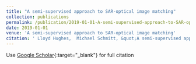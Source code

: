 ```yaml
---
title: "A semi-supervised approach to SAR-optical image matching"
collection: publications
permalink: /publication/2019-01-01-A-semi-supervised-approach-to-SAR-optical-image-matching
date: 2019-01-01
venue: 'A semi-supervised approach to SAR-optical image matching'
citation: ' Lloyd Hughes,  Michael Schmitt, &quot;A semi-supervised approach to SAR-optical image matching.&quot; A semi-supervised approach to SAR-optical image matching, 2019.'
---
```

Use [Google Scholar](https://scholar.google.com/scholar?q=A+semi+supervised+approach+to+SAR+optical+image+matching){:target="_blank"} for full citation